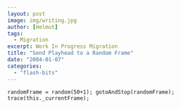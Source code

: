 ```yaml
---
layout: post
image: img/writing.jpg
author: [Helmut]
tags:
  - Migration
excerpt: Work In Progress Migration
title: "Send Playhead to a Random Frame"
date: "2004-01-07"
categories: 
  - "flash-bits"
---
```


`randomFrame = random(50+1); gotoAndStop(randomFrame); trace(this._currentFrame);`
